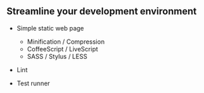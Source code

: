## Streamline your development environment
 - Simple static web page
   - Minification / Compression
   - CoffeeScript / LiveScript
   - SASS / Stylus / LESS

 - Lint

 - Test runner
